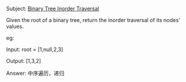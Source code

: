 Subject: [Binary Tree Inorder Traversal](https://leetcode.com/problems/binary-tree-inorder-traversal/)

Given the root of a binary tree, return the inorder traversal of its nodes' values.

eg:

Input: root = [1,null,2,3]

Output: [1,3,2]

Answer: 
中序遍历，递归



